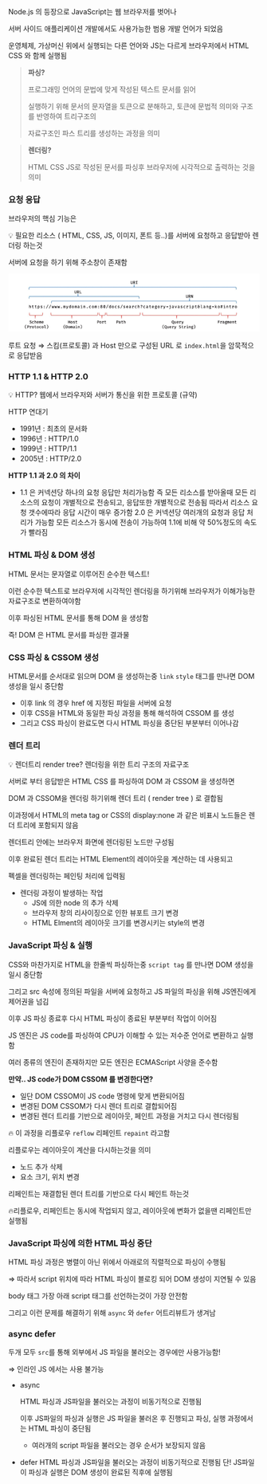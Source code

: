 Node.js 의 등장으로 JavaScript는 웹 브라우저를 벗어나

서버 사이드 애플리케이션 개발에서도 사용가능한 범용 개발 언어가 되었음

운영체제, 가상머신 위에서 실행되는 다른 언어와 JS는 다르게 브라우저에서 HTML CSS 와 함께 실행됨

> **파싱?**
>
> 프로그래밍 언어의 문법에 맞게 작성된 텍스트 문서를 읽어
>
> 실행하기 위해 문서의 문자열을 토큰으로 분해하고, 토큰에 문법적 의미와 구조를 반영하여 트리구조의
>
> 자료구조인 파스 트리를 생성하는 과정을 의미

> **렌더링?**
>
> HTML CSS JS로 작성된 문서를 파싱후 브라우저에 시각적으로 출력하는 것을 의미

### 요청 응답

브라우저의 핵심 기능은

💡 필요한 리소스 ( HTML, CSS, JS, 이미지, 폰트 등..)를 서버에 요청하고 응답받아 렌더링 하는것

서버에 요청을 하기 위해 주소창이 존재함

![Untitled](./img1.png)

루트 요청 ⇒ 스킴(프로토콜) 과 Host 만으로 구성된 URL 로 `index.html`을 암묵적으로 응답받음

### HTTP 1.1 & HTTP 2.0

💡 HTTP? 웹에서 브라우저와 서버가 통신을 위한 프로토콜 (규약)

HTTP 연대기

- 1991년 : 최초의 문서화
- 1996년 : HTTP/1.0
- 1999년 : HTTP/1.1
- 2005년 : HTTP/2.0

**HTTP 1.1 과 2.0 의 차이**

- 1.1 은 커넥션당 하나의 요청 응답만 처리가능함
  즉 모든 리소스를 받아올때 모든 리소스의 요청이 개별적으로 전송되고, 응답또한 개별적으로 전송됨
  따라서 리소스 요청 갯수에따라 응답 시간이 매우 증가함
  2.0 은 커넥션당 여러개의 요청과 응답 처리가 가능함
  모든 리소스가 동시에 전송이 가능하여 1.1에 비해 약 50%정도의 속도가 빨라짐

### HTML 파싱 & DOM 생성

HTML 문서는 문자열로 이루어진 순수한 텍스트!

이런 순수한 텍스트로 브라우저에 시각적인 렌더링을 하기위해 브라우저가 이해가능한 자료구조로 변환하여야함

이후 파싱된 HTML 문서를 통해 DOM 을 생성함

즉! DOM 은 HTML 문서를 파싱한 결과물

### CSS 파싱 & CSSOM 생성

HTML문서를 순서대로 읽으며 DOM 을 생성하는중 `link` `style` 태그를 만나면 DOM 생성을 일시 중단함

- 이후 link 의 경우 href 에 지정된 파일을 서버에 요청
- 이후 CSS을 HTML와 동일한 파싱 과정을 통해 해석하여 CSSOM 를 생성
- 그리고 CSS 파싱이 완료도면 다시 HTML 파싱을 중단된 부분부터 이어나감

### 렌더 트리

💡 렌더트리 render tree? 렌더링을 위한 트리 구조의 자료구조

서버로 부터 응답받은 HTML CSS 를 파싱하여 DOM 과 CSSOM 을 생성하면

DOM 과 CSSOM을 렌더링 하기위해 렌더 트리 ( render tree ) 로 결합됨

이과정에서 HTML의 meta tag or CSS의 display:none 과 같은 비표시 노드들은 렌더 트리에 포함되지 않음

렌더트리 안에는 브라우저 화면에 렌더링된 노드만 구성됨

이후 완료된 렌더 트리는 HTML Element의 레이아웃을 계산하는 데 사용되고

펙셀을 렌더링하는 페인팅 처리에 입력됨

- 렌더링 과정이 발생하는 작업
  - JS에 의한 node 의 추가 삭제
  - 브라우저 창의 리사이징으로 인한 뷰포트 크기 변경
  - HTML Elment의 레이아웃 크기를 변경시키는 style의 변경

### JavaScript 파싱 & 실행

CSS와 마찬가지로 HTML을 한줄씩 파싱하는중 `script tag` 를 만나면 DOM 생성을 일시 중단함

그리고 src 속성에 정의된 파일을 서버에 요청하고 JS 파일의 파싱을 위해 JS엔진에게 제어권을 넘김

이후 JS 파싱 종료후 다시 HTML 파싱이 종료된 부분부터 작업이 이어짐

JS 엔진은 JS code를 파싱하여 CPU가 이해할 수 있는 저수준 언어로 변환하고 실행함

여러 종류의 엔진이 존재하지만 모든 엔진은 ECMAScript 사양을 준수함

**만약.. JS code가 DOM CSSOM 를 변경한다면?**

- 일단 DOM CSSOM이 JS code 명령에 맞게 변환되어짐
- 변경된 DOM CSSOM가 다시 렌더 트리로 결합되어짐
- 변경된 렌더 트리를 기반으로 레이아웃, 페인트 과정을 거치고 다시 렌더링됨

🔥 이 과정을 리플로우 `reflow` 리페인트 `repaint` 라고함

리플로우는 레이아웃이 계산을 다시하는것을 의미

- 노드 추가 삭제
- 요소 크기, 위치 변경

리페인트는 재결합된 렌더 트리를 기반으로 다시 페인트 하는것

🔥리플로우, 리페인트는 동시에 작업되지 않고, 레이아웃에 변화가 없을땐 리페인트만 실행됨

### JavaScript 파싱에 의한 HTML 파싱 중단

HTML 파싱 과정은 병렬이 아닌 위에서 아래로의 직렬적으로 파싱이 수행됨

⇒ 따라서 script 위치에 따라 HTML 파싱이 블로킹 되어 DOM 생성이 지연될 수 있음

body 태그 가장 아래 script 태그를 선언하는것이 가장 안전함

그리고 이런 문제를 해결하기 위해 `async` 와 `defer` 어트리뷰트가 생겨남

### async defer

두개 모두 `src`를 통해 외부에서 JS 파일을 불러오는 경우에만 사용가능함!

⇒ 인라인 JS 에서는 사용 불가능

- async

  HTML 파싱과 JS파일을 불러오는 과정이 비동기적으로 진행됨

  이후 JS파일의 파싱과 실행은 JS 파일을 불러온 후 진행되고 파싱, 실행 과정에서는 HTML 파싱이 중단됨

  - 여러개의 script 파일을 불러오는 경우 순서가 보장되지 않음

- defer
  HTML 파싱과 JS파일을 불러오는 과정이 비동기적으로 진행됨
  단! JS파일이 파싱과 실행은 DOM 생성이 완료된 직후에 실행됨
